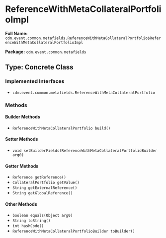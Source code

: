 # ReferenceWithMetaCollateralPortfolioImpl

**Full Name:** `cdm.event.common.metafields.ReferenceWithMetaCollateralPortfolio$ReferenceWithMetaCollateralPortfolioImpl`

**Package:** `cdm.event.common.metafields`

## Type: Concrete Class

### Implemented Interfaces

- `cdm.event.common.metafields.ReferenceWithMetaCollateralPortfolio`

### Methods

#### Builder Methods

- `ReferenceWithMetaCollateralPortfolio build()`

#### Setter Methods

- `void setBuilderFields(ReferenceWithMetaCollateralPortfolioBuilder arg0)`

#### Getter Methods

- `Reference getReference()`
- `CollateralPortfolio getValue()`
- `String getExternalReference()`
- `String getGlobalReference()`

#### Other Methods

- `boolean equals(Object arg0)`
- `String toString()`
- `int hashCode()`
- `ReferenceWithMetaCollateralPortfolioBuilder toBuilder()`

